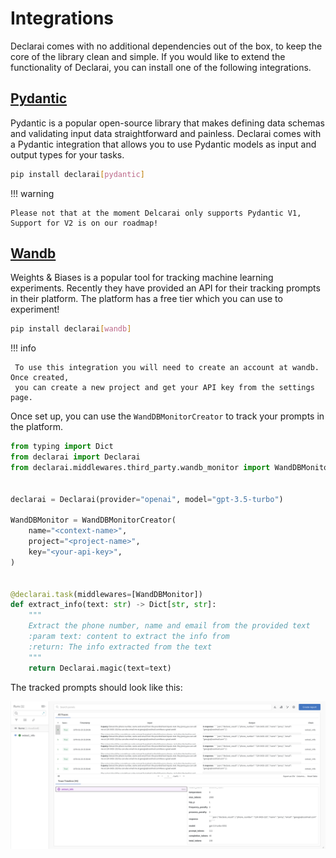 # Integrations

Declarai comes with no additional dependencies out of the box, to keep the core of the library clean and simple.
If you would like to extend the functionality of Declarai, you can install one of the following integrations.

## [Pydantic](https://docs.pydantic.dev/1.10/)

Pydantic is a popular open-source library that makes defining data schemas and validating input data straightforward and painless.
Declarai comes with a Pydantic integration that allows you to use Pydantic models as input and output types for your tasks.

```bash
pip install declarai[pydantic]
```

!!! warning

    Please not that at the moment Delcarai only supports Pydantic V1, Support for V2 is on our roadmap!

## [Wandb](https://wandb.ai/site)

Weights & Biases is a popular tool for tracking machine learning experiments.
Recently they have provided an API for their tracking prompts in their platform.
The platform has a free tier which you can use to experiment!

```bash
pip install declarai[wandb]
```

!!! info

     To use this integration you will need to create an account at wandb. Once created, 
     you can create a new project and get your API key from the settings page.


Once set up, you can use the `WandDBMonitorCreator` to track your prompts in the platform.

```python
from typing import Dict
from declarai import Declarai
from declarai.middlewares.third_party.wandb_monitor import WandDBMonitorCreator


declarai = Declarai(provider="openai", model="gpt-3.5-turbo")

WandDBMonitor = WandDBMonitorCreator(
    name="<context-name>",
    project="<project-name>",
    key="<your-api-key>",
)


@declarai.task(middlewares=[WandDBMonitor])
def extract_info(text: str) -> Dict[str, str]:
    """
    Extract the phone number, name and email from the provided text
    :param text: content to extract the info from
    :return: The info extracted from the text
    """
    return Declarai.magic(text=text)
```
The tracked prompts should look like this:
<p align="center">
<img src="../../img/WeightsAndBiases-dashboard.png" alt="WeightsAndBiases-dashboard">
</p>